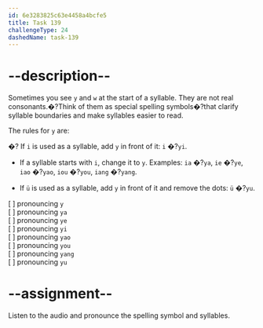 ```yaml
---
id: 6e3283825c63e4458a4bcfe5
title: Task 139
challengeType: 24
dashedName: task-139
---
```


<!--SPEAKING-->

<!-- (Audio) A: y, ya, ye, yi, yao, you, yang, yu -->

# --description--

Sometimes you see `y` and `w` at the start of a syllable. ​They are not real consonants.​�?Think of them as ​special spelling symbols�?that clarify syllable boundaries and make syllables easier to read.

The rules for `y` are:

�? If `i` is used as a syllable, add `y` in front of it: `i` �?`yi`.

- If a syllable starts with `i`, change it to `y`. Examples: `ia` �?`ya`, `ie` �?`​ye`, `iao` �?`yao`, `iou` �?`you`, `iang` �?`yang`.

- If `ü` is used as a syllable, add `y` in front of it and remove the dots: `ü` �?`yu`.

[ ] pronouncing `y`  
[ ] pronouncing `ya`  
[ ] pronouncing `ye`  
[ ] pronouncing `yi`  
[ ] pronouncing `yao`  
[ ] pronouncing `you`  
[ ] pronouncing `yang`  
[ ] pronouncing `yu`

# --assignment--

Listen to the audio and pronounce the spelling symbol and syllables.
